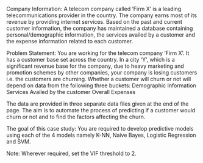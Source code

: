 Company Information:
A telecom company called ‘Firm X’ is a leading telecommunications provider in the country. The company earns most of its revenue by providing internet services. Based on the past and current customer information, the company has maintained a database containing personal/demographic information, the services availed by a customer and the expense information related to each customer.
 
Problem Statement:
You are working for the telecom company ‘Firm X’. It has a customer base set across the country. In a city ‘Y’, which is a significant revenue base for the company, due to heavy marketing and promotion schemes by other companies, your company is losing customers i.e. the customers are churning. Whether a customer will churn or not will depend on data from the following three buckets:
Demographic Information
Services Availed by the customer
Overall Expenses
 
The data are provided in three separate data files given at the end of the page. The aim is to automate the process of predicting if a customer would churn or not and to find the factors affecting the churn. 

The goal of this case study: 
You are required to develop predictive models using each of the 4 models namely K-NN, Naive Bayes, Logistic Regression and SVM.

Note: Wherever required, set the VIF threshold to 2.  
